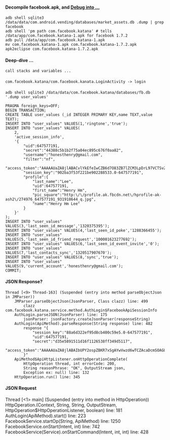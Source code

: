 #### Decompile facebook.apk, and [Debug into ...](https://github.com/henry4j/-/blob/master/labs/%5Efacebook.mkd)

    adb shell sqlite3 /data/data/com.android.vending/databases/market_assets.db .dump | grep facebook
    adb shell 'pm path com.facebook.katana' # tells /data/app/com.facebook.katana-1.apk for facebook 1.7.2
    adb pull /data/app/com.facebook.katana-1.apk
    mv com.facebook.katana-1.apk com.facebook.katana-1.7.2.apk
    apk2eclipse com.facebook.katana-1.7.2.apk

#### Deep-dive ...

    call stacks and variables ...

####

    com.facebook.katana/com.facebook.kanata.LoginActivity -> login

####

    adb shell sqlite3 /data/data/com.facebook.katana/databases/fb.db '.dump user_values'

    PRAGMA foreign_keys=OFF;
    BEGIN TRANSACTION;
    CREATE TABLE user_values (_id INTEGER PRIMARY KEY,name TEXT,value TEXT);
    INSERT INTO "user_values" VALUES(1,'ringtone','true');
    INSERT INTO "user_values" VALUES(
        2,
        'active_session_info',
        '{
            "uid":647577191,
            "secret":"44388c5b1b2f75a04ec895c676f0aa82",
            "username":"honesthenry@gmail.com",
            "filter":"nf",
            "access_token":"AAAAAUaZA8jlABACvlYkEfeIwCZB6d7O83ZB7lZCM3LpDrL97VCTSvZBjaou9xnHzTR2zTsS0j0tT1W2aOZAkrPFxA2Doi0p1AZD",
            "session_key":"902ba3f53f221be902288533.0-647577191",
            "profile":{
                "last_name":"Lee",
                "uid":647577191,
                "first_name":"Henry Hm",
                "pic_square":"http:\/\/profile.ak.fbcdn.net\/hprofile-ak-ash2\/274976_647577191_931918644_q.jpg",
                "name":"Henry Hm Lee"
            }
        }'
    );
    INSERT INTO "user_values" VALUES(3,'last_seen_id_message','1320375395');
    INSERT INTO "user_values" VALUES(4,'last_seen_id_poke','1288366455');
    INSERT INTO "user_values" VALUES(5,'last_seen_id_friend_request','100001623277692');
    INSERT INTO "user_values" VALUES(6,'last_seen_id_event_invite','0');
    INSERT INTO "user_values" VALUES(7,'last_contacts_sync','1320517907670');
    INSERT INTO "user_values" VALUES(8,'sync','true');
    INSERT INTO "user_values" VALUES(9,'current_account','honesthenry@gmail.com');
    COMMIT;

#### JSON Response?

    Thread [<9> Thread-163] (Suspended (entry into method parseObjectJson in JMParser))
        JMParser.parseObjectJson(JsonParser, Class clazz) line: 499
            clazz com.facebook.katana.service.method.AuthLogin$FacebookApiSessionInfo
        AuthLogin.parseJSON(JsonParser) line: 175
            jsonParser: jsonFactory.createJsonParser(responseString)
        AuthLogin(ApiMethod).parseResponse(String response) line: 482
            response "{
                "session_key":"88a6d322ef95d8cb400c59e5.0-647577191",
                "uid":647577191,
                "secret":"d35e5891511d16f1126538ff349d5117",
                "access_token":"AAAAAUaZA8jlABAIbUPY2ospZBKR7xSgAYwVwzd6wTCZAcaDcmSOAGUHBYtvjnJaCXpOXtTZBJG5MOhZCLQXRwILzQIwbmZCq0ZD"
            }"
        ApiMethod$ApiHttpListener.onHttpOperationComplete(
            HttpOperation thread, int errorCode: 200,
            String reasonPhrase: "OK", OutputStream json, 
            Exception ex: null) line: 132
        HttpOperation.run() line: 345

#### JSON Request

Thread [<1> main] (Suspended (entry into method <init> in HttpOperation))   
    HttpOperation.<init>(Context, String, String, OutputStream, HttpOperation$HttpOperationListener, boolean) line: 181 
    AuthLogin(ApiMethod).start() line: 223  
    FacebookService.startOp(String, ApiMethod) line: 1250   
    FacebookService.onStart(Intent, int) line: 742  
    FacebookService(Service).onStartCommand(Intent, int, int) line: 428 

